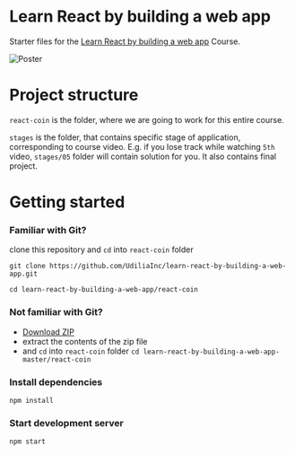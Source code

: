# Learn React by building a web app

Starter files for the <a href="https://udilia.com/courses/learn-react-by-building-a-web-app">Learn React by building a web app</a> Course.

![Poster](https://udilia.com/images/react-coin-poster.jpg)

# Project structure

`react-coin` is the folder, where we are going to work for this entire course.

`stages` is the folder, that contains specific stage of application, corresponding to course video. E.g. if you lose track while watching `5th` video, `stages/05` folder will contain solution for you. It also contains final project.

# Getting started

### Familiar with Git?

clone this repository and `cd` into `react-coin` folder

```
git clone https://github.com/UdiliaInc/learn-react-by-building-a-web-app.git

cd learn-react-by-building-a-web-app/react-coin
```

### Not familiar with Git?

- <a href="https://github.com/UdiliaInc/learn-react-by-building-a-web-app/archive/master.zip">Download ZIP</a>
- extract the contents of the zip file
- and `cd` into `react-coin` folder `cd learn-react-by-building-a-web-app-master/react-coin`

### Install dependencies

```
npm install
```

### Start development server

```
npm start
```
